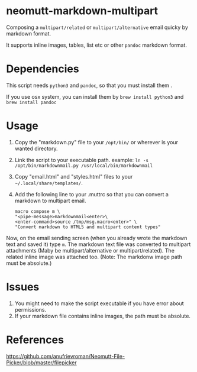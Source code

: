 # neomutt-markdown-multipart

Composing a `multipart/related` or `multipart/alternative` email quicky by markdown format.

It supports inline images, tables, list etc or other `pandoc` markdown format.

# Dependencies

This script needs `python3` and `pandoc`, so that you must install them .

If you use osx system, you can install them by `brew install python3` and `brew install pandoc`

# Usage

1. Copy the "markdown.py" file to your `/opt/bin/` or wherever is your wanted directory.
1. Link the script to your executable path. example: `ln -s  /opt/bin/markdownmail.py /usr/local/bin/markdownmail`
1. Copy "email.html" and "styles.html" files to your `~/.local/share/templates/`.
1. Add the following line to your .muttrc so that you can convert a markdown to multipart email.

   ```
   macro compose m \
   "<pipe-message>markdownmail<enter>\
   <enter-command>source /tmp/msg.macro<enter>" \
   "Convert markdown to HTML5 and multipart content types"
   
   ```

Now, on the email sending screen (when you already wrote the markdown text and saved it) type `m`. The markdown text file was converted to multipart attachments (Maby be multipart/alternative or multipart/related). The related inline image was attached too. (Note: The markdonw image path must be absolute.)


# Issues

1. You might need to make the script executable if you have error about permissions.
1. If your markdown file contains inline images, the path must be absolute.


# References

https://github.com/anufrievroman/Neomutt-File-Picker/blob/master/filepicker
